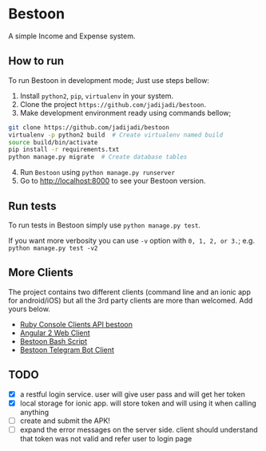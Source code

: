 # Bestoon

A simple Income and Expense system.

## How to run

To run Bestoon in development mode; Just use steps bellow:

1. Install `python2`, `pip`, `virtualenv` in your system.
2. Clone the project `https://github.com/jadijadi/bestoon`.
3. Make development environment ready using commands bellow;

  ```bash
  git clone https://github.com/jadijadi/bestoon
  virtualenv -p python2 build  # Create virtualenv named build
  source build/bin/activate
  pip install -r requirements.txt
  python manage.py migrate  # Create database tables
  ```

4. Run `Bestoon` using `python manage.py runserver`
5. Go to [http://localhost:8000](http://localhost:8000) to see your Bestoon version.

## Run tests

To run tests in Bestoon simply use `python manage.py test`.

If you want more verbosity you can use `-v` option with `0, 1, 2, or 3.`; e.g. `python manage.py test -v2`

## More Clients

The project contains two different clients (command line and an ionic app for android/iOS) but all the 3rd party clients are more than welcomed. Add yours below.

- [Ruby Console Clients API bestoon](http://github.com/shayanzare007/ruby-bestoon-api)
- [Angular 2 Web Client](https://github.com/n1arash/ngBestoon)
- [Bestoon Bash Script](https://github.com/moeinroid/Bestoon-bash-script)
- [Bestoon Telegram Bot Client](https://github.com/MojtabaMonfared/BestoonClient)

## TODO
- [x] a restful login service. user will give user pass and will get her token
- [x] local storage for ionic app. will store token and will using it when calling anything
- [ ] create and submit the APK!
- [ ] expand the error messages on the server side. client should understand that token was not valid and refer user to login page
